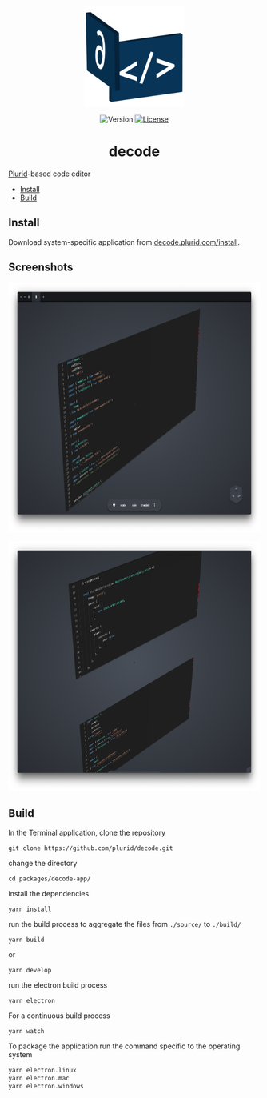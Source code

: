 <p align="center">
    <img src="https://raw.githubusercontent.com/plurid/decode/master/about/identity/decode-logo.png" height="200px">
</p>



<p align="center">
    <img src="https://img.shields.io/badge/version-0.0.1-blue.svg?colorB=000000&style=for-the-badge" alt="Version">
    <a href="https://github.com/plurid/decode/blob/master/LICENSE">
        <img src="https://img.shields.io/badge/license-MIT-blue.svg?colorB=000000&style=for-the-badge" alt="License">
    </a>
</p>



<h1 align="center">
    decode
</h1>

[Plurid](https://github.com/plurid/plurid)-based code editor



+ [Install](#install)
+ [Build](#build)



## Install

Download system-specific application from [decode.plurid.com/install](https://decode.plurid.com/install).



## Screenshots

<p align="center">
    <img src="https://raw.githubusercontent.com/plurid/decode/master/about/identity/screenshot-1.png" height="500px">
</p>

<p align="center">
    <img src="https://raw.githubusercontent.com/plurid/decode/master/about/identity/screenshot-2.png" height="500px">
</p>



## Build

In the Terminal application, clone the repository

    git clone https://github.com/plurid/decode.git

change the directory

    cd packages/decode-app/

install the dependencies

    yarn install

run the build process to aggregate the files from `./source/` to `./build/`

    yarn build

or

    yarn develop

run the electron build process

    yarn electron


For a continuous build process

    yarn watch


To package the application run the command specific to the operating system

    yarn electron.linux
    yarn electron.mac
    yarn electron.windows

